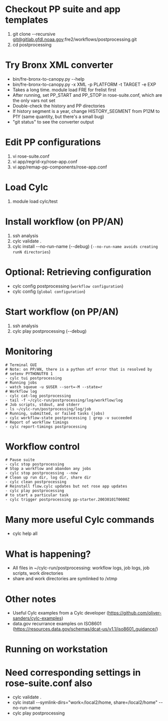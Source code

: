 # Checkout PP suite and app templates
1. git clone --recursive git@gitlab.gfdl.noaa.gov:fre2/workflows/postprocessing.git 
1. cd postprocessing

# Try Bronx XML converter
- bin/fre-bronx-to-canopy.py --help
- bin/fre-bronx-to-canopy.py -x XML -p PLATFORM -t TARGET -e EXP
- Takes a long time. module load FRE for frelist first
- After running, set PP_START and PP_STOP in rose-suite.conf, which are the only vars not set
- Double-check the history and PP directories
- If history segment is a year, change HISTORY_SEGMENT from P12M to P1Y (same quantity, but there's a small bug)
- "git status" to see the converter output

# Edit PP configurations
1. vi rose-suite.conf
1. vi app/regrid-xy/rose-app.conf
1. vi app/remap-pp-components/rose-app.conf

# Load Cylc
1. module load cylc/test

# Install workflow (on PP/AN)
1. ssh analysis
1. cylc validate .
1. cylc install --no-run-name (--debug) (`--no-run-name avoids creating runN directories`)

# Optional: Retrieving configuration
- cylc config postprocessing (`workflow configuration`)
- cylc config (`global configuration`)

# Start workflow (on PP/AN)
1. ssh analysis
1. cylc play postprocessing (--debug)

# Monitoring
```
# Terminal GUI
# Note: on PP/AN, there is a python utf error that is resolved by
# setenv PYTHONUTF8 1
- cylc tui postprocessing
# Running jobs
- watch squeue -u $USER --sort=-M --state=r
# Workflow log
- cylc cat-log postprocessing
- tail -f ~/cylc-run/postprocessing/log/workflow/log
# Job scripts, stdout, and stderr
- ls ~/cylc-run/postprocessing/log/job
# Running, submitted, or failed tasks (jobs)
- cylc workflow-state postprocessing | grep -v succeeded
# Report of workflow timings
- cylc report-timings postprocessing
```

# Workflow control
```
# Pause suite
- cylc stop postprocessing
# Stop a workflow and abandon any jobs
- cylc stop postprocessing --now
# Clean up run dir, log dir, share dir
- cylc clean postprocessing
# Reinstall flow.cylc updates but not rose app updates
- cylc play postprocessing
# to start a particular task
- cylc trigger postprocessing pp-starter.20030101T0000Z
```

# Many more useful Cylc commands
- cylc help all

# What is happening?
- All files in ~/cylc-run/postprocessing: workflow logs, job logs, job scripts, work directories
- share and work directories are symlinked to /xtmp

# Other notes
- Useful Cylc examples from a Cylc developer (https://github.com/oliver-sanders/cylc-examples)
- data.gov recurrance examples on ISO8601 (https://resources.data.gov/schemas/dcat-us/v1.1/iso8601_guidance/)

# Running on workstation
# Need corresponding settings in rose-suite.conf also
- cylc validate .
- cylc install --symlink-dirs="work=/local2/home, share=/local2/home" --no-run-name
- cylc play postprocessing
